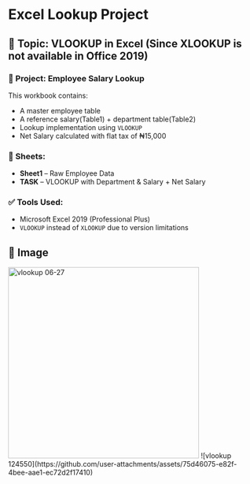 # Excel Lookup Project

## 🧰 Topic: VLOOKUP in Excel (Since XLOOKUP is not available in Office 2019)

### 🧪 Project: Employee Salary Lookup

This workbook contains:
- A master employee table
- A reference salary(Table1) + department table(Table2)
- Lookup implementation using `VLOOKUP`
- Net Salary calculated with flat tax of ₦15,000

### 📂 Sheets:
- **Sheet1** – Raw Employee Data
- **TASK** – VLOOKUP with Department & Salary + Net Salary

### ✅ Tools Used:
- Microsoft Excel 2019 (Professional Plus)
- `VLOOKUP` instead of `XLOOKUP` due to version limitations
  
## 🧰 Image
<img width="388" alt="vlookup 06-27 " src="https://github.com/user-attachments/assets/0e025224-c243-493b-a636-baa525083fa7" />
![vlookup 124550](https://github.com/user-attachments/assets/75d46075-e82f-4bee-aae1-ec72d2f17410)

